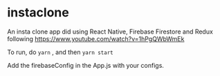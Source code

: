 # instaclone

An insta clone app did using React Native, Firebase Firestore and Redux following https://www.youtube.com/watch?v=1hPgQWbWmEk 

To run, do ```yarn``` , and then ```yarn start```

Add the firebaseConfig in the App.js with your configs. 